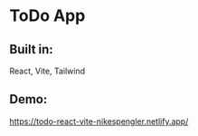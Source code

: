 # ToDo App

## Built in: 
React, Vite, Tailwind

## Demo: 
https://todo-react-vite-nikespengler.netlify.app/
